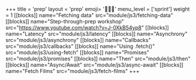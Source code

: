 +++
title = 'prep'
layout = 'prep'
emoji= '🧑🏿‍💻'
menu_level = ['sprint']
weight = 1
[[blocks]]
name="Fetching data"
src="module/js3/fetching-data"
[[blocks]]
name="Step-through-prep workshop"
src="https://www.youtube.com/watch?v=J-0XkB54yp8"
[[blocks]]
name="Latency"
src="module/js3/latency"
[[blocks]]
name="Asynchrony"
src="module/js3/asynchrony"
[[blocks]]
name="Callbacks"
src="module/js3/callbacks"
[[blocks]]
name="Using .fetch()"
src="module/js3/using-fetch"
[[blocks]]
name="Promises"
src="module/js3/promises"
[[blocks]]
name="Then"
src="module/js3/then"
[[blocks]]
name="Async/Await"
src="module/js3/async-await"
[[blocks]]
name="Fetch Films"
src="module/js3/fetch-films"
+++
